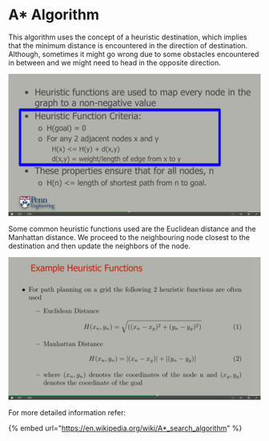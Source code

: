 # A\* Algorithm

This algorithm uses the concept of a heuristic destination, which implies that the minimum distance is encountered in the direction of destination. Although, sometimes it might go wrong due to some obstacles encountered in between and we might need to head in the opposite direction.

![](../../.gitbook/assets/A2.png)

Some common heuristic functions used are the Euclidean distance and the Manhattan distance. We proceed to the neighbouring node closest to the destination and then update the neighbors of the node.

![](../../.gitbook/assets/A1.png)

For more detailed information refer:

{% embed url="https://en.wikipedia.org/wiki/A*_search_algorithm" %}
